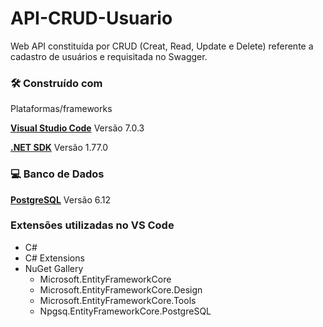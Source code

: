 # API-CRUD-Usuario

Web API constituída por CRUD (Creat, Read, Update e Delete) referente a cadastro de usuários e requisitada no Swagger. 

### 🛠️ Construído com

Plataformas/frameworks

**[Visual Studio Code](https://code.visualstudio.com/?WT.mc_id=javascript-0000-gllemos)** Versão 7.0.3

**[.NET SDK](https://dotnet.microsoft.com/en-us/download)** Versão 1.77.0

### :computer: Banco de Dados

**[PostgreSQL](https://www.postgresql.org/download/)** Versão 6.12

### Extensões utilizadas no VS Code

- C#
- C# Extensions
- NuGet Gallery 
  - Microsoft.EntityFrameworkCore
  - Microsoft.EntityFrameworkCore.Design
  - Microsoft.EntityFrameworkCore.Tools
  - Npgsq.EntityFrameworkCore.PostgreSQL

